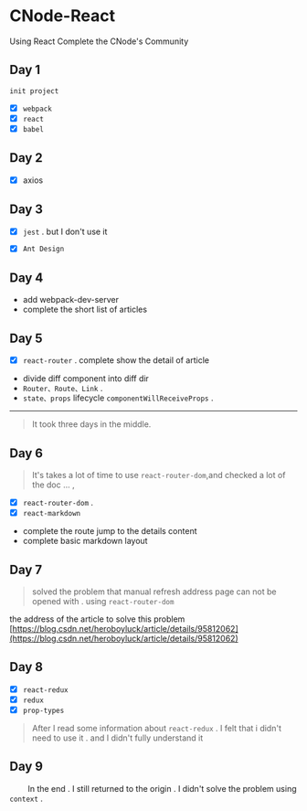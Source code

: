 # CNode-React
Using React Complete the CNode's Community

## Day 1 

    init project 

- [x] `webpack`
- [x] `react`
- [x] `babel`

## Day 2 

- [x] axios 

## Day 3
- [x] `jest` . but I don't use it 

- [x] `Ant Design`


## Day 4

* add webpack-dev-server 
* complete the short list of articles

## Day 5

- [x] `react-router` . complete  show the detail of article

* divide diff component into diff dir
* `Router、Route、Link` .
* `state、props` lifecycle `componentWillReceiveProps` .

___________________________________________
> It took three days in the middle.

## Day 6 

> It's takes a lot of time to use `react-router-dom`,and checked a lot of the doc  ... ,

- [x] `react-router-dom` .
- [x] `react-markdown`
 
* complete the route jump to the details content
* complete basic markdown layout

## Day 7

> solved the problem that manual refresh address page can not be opened with . using `react-router-dom`

the address of the article to solve this problem [https://blog.csdn.net/heroboyluck/article/details/95812062](https://blog.csdn.net/heroboyluck/article/details/95812062)


## Day 8 

- [x] `react-redux`
- [x] `redux`
- [x] `prop-types`

> After I read some information about `react-redux` . I felt that i didn't need to use it . and I didn't fully understand it

## Day 9 

&emsp;&emsp; In the end . I still returned to the origin . I didn't solve the problem using `context` .